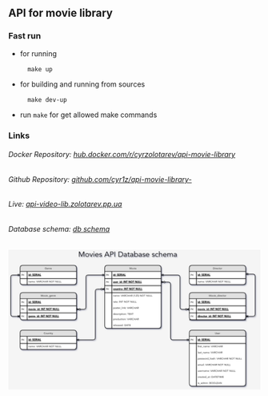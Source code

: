 ## API for movie library

### Fast run

+ for running
        
        make up
+ for building and running from sources
        
        make dev-up

+ run `make` for get allowed make commands

### Links

###### Docker Repository: [hub.docker.com/r/cyrzolotarev/api-movie-library](https://hub.docker.com/r/cyrzolotarev/api-movie-library)
###### Github Repository: [github.com/cyr1z/api-movie-library-](https://github.com/cyr1z/api-movie-library-)
###### Live: [api-video-lib.zolotarev.pp.ua](https://api-video-lib.zolotarev.pp.ua/)
###### Database schema: [db schema](https://viewer.diagrams.net/?highlight=0000ff&edit=_blank&layers=1&nav=1&title=movie_api.drawio#Uhttps%3A%2F%2Fdrive.google.com%2Fuc%3Fid%3D1wbaQ_yDXG9g7bzysJdzwpLjqLhYcgIn1%26export%3Ddownload)
![database scheme](https://github.com/cyr1z/api-movie-library-/raw/main/db_schema.png)
